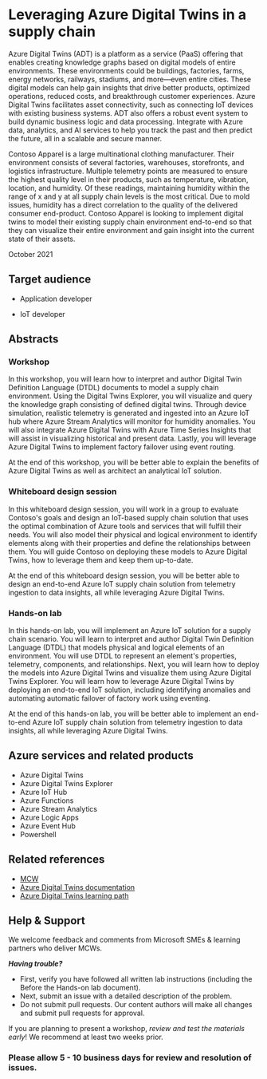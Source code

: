 # Leveraging Azure Digital Twins in a supply chain

Azure Digital Twins (ADT) is a platform as a service (PaaS) offering that enables creating knowledge graphs based on digital models of entire environments. These environments could be buildings, factories, farms, energy networks, railways, stadiums, and more—even entire cities. These digital models can help gain insights that drive better products, optimized operations, reduced costs, and breakthrough customer experiences. Azure Digital Twins facilitates asset connectivity, such as connecting IoT devices with existing business systems. ADT also offers a robust event system to build dynamic business logic and data processing. Integrate with Azure data, analytics, and AI services to help you track the past and then predict the future, all in a scalable and secure manner.

Contoso Apparel is a large multinational clothing manufacturer. Their environment consists of several factories, warehouses, storefronts, and logistics infrastructure. Multiple telemetry points are measured to ensure the highest quality level in their products, such as temperature, vibration, location, and humidity. Of these readings, maintaining humidity within the range of x and y at all supply chain levels is the most critical. Due to mold issues, humidity has a direct correlation to the quality of the delivered consumer end-product. Contoso Apparel is looking to implement digital twins to model their existing supply chain environment end-to-end so that they can visualize their entire environment and gain insight into the current state of their assets.

October 2021

## Target audience

- Application developer

- IoT developer

## Abstracts

### Workshop

In this workshop, you will learn how to interpret and author Digital Twin Definition Language (DTDL) documents to model a supply chain environment. Using the Digital Twins Explorer, you will visualize and query the knowledge graph consisting of defined digital twins. Through device simulation, realistic telemetry is generated and ingested into an Azure IoT hub where Azure Stream Analytics will monitor for humidity anomalies. You will also integrate Azure Digital Twins with Azure Time Series Insights that will assist in visualizing historical and present data. Lastly, you will leverage Azure Digital Twins to implement factory failover using event routing.

At the end of this workshop, you will be better able to explain the benefits of Azure Digital Twins as well as architect an analytical IoT solution.

### Whiteboard design session
In this whiteboard design session, you will work in a group to evaluate Contoso's goals and design an IoT-based supply chain solution that uses the optimal combination of Azure tools and services that will fulfill their needs. You will also model their physical and logical environment to identify elements along with their properties and define the relationships between them. You will guide Contoso on deploying these models to Azure Digital Twins, how to leverage them and keep them up-to-date.

At the end of this whiteboard design session, you will be better able to design an end-to-end Azure IoT supply chain solution from telemetry ingestion to data insights, all while leveraging Azure Digital Twins.

### Hands-on lab
In this hands-on lab, you will implement an Azure IoT solution for a supply chain scenario. You will learn to interpret and author Digital Twin Definition Language (DTDL) that models physical and logical elements of an environment. You will use DTDL to represent an element's properties, telemetry, components, and relationships. Next, you will learn how to deploy the models into Azure Digital Twins and visualize them using Azure Digital Twins Explorer. You will learn how to leverage Azure Digital Twins by deploying an end-to-end IoT solution, including identifying anomalies and automating automatic failover of factory work using eventing.

At the end of this hands-on lab, you will be better able to implement an end-to-end Azure IoT supply chain solution from telemetry ingestion to data insights, all while leveraging Azure Digital Twins.

## Azure services and related products
- Azure Digital Twins
- Azure Digital Twins Explorer
- Azure IoT Hub
- Azure Functions
- Azure Stream Analytics
- Azure Logic Apps
- Azure Event Hub
- Powershell

## Related references
- [MCW](https://microsoftcloudworkshop.com/)
- [Azure Digital Twins documentation](https://docs.microsoft.com/en-us/azure/digital-twins/)
- [Azure Digital Twins learning path](https://docs.microsoft.com/en-us/learn/paths/develop-azure-digital-twins/)

## Help & Support

We welcome feedback and comments from Microsoft SMEs & learning partners who deliver MCWs.  

***Having trouble?***
- First, verify you have followed all written lab instructions (including the Before the Hands-on lab document).
- Next, submit an issue with a detailed description of the problem.
- Do not submit pull requests. Our content authors will make all changes and submit pull requests for approval.  

If you are planning to present a workshop, *review and test the materials early*! We recommend at least two weeks prior.

### Please allow 5 - 10 business days for review and resolution of issues.
